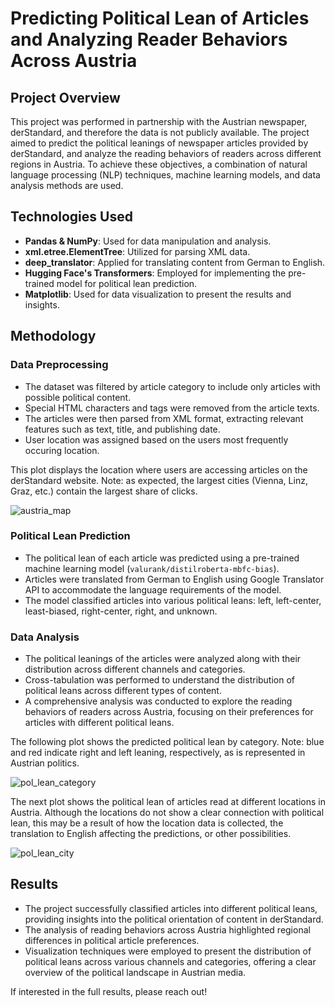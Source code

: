 # Predicting Political Lean of Articles and Analyzing Reader Behaviors Across Austria

## Project Overview
This project was performed in partnership with the Austrian newspaper, derStandard, and therefore the data is not publicly available. The project aimed to predict the political leanings of newspaper articles provided by derStandard, and analyze the reading behaviors of readers across different regions in Austria. To achieve these objectives, a combination of natural language processing (NLP) techniques, machine learning models, and data analysis methods are used.

## Technologies Used
- **Pandas & NumPy**: Used for data manipulation and analysis.
- **xml.etree.ElementTree**: Utilized for parsing XML data.
- **deep_translator**: Applied for translating content from German to English.
- **Hugging Face's Transformers**: Employed for implementing the pre-trained model for political lean prediction.
- **Matplotlib**: Used for data visualization to present the results and insights.

## Methodology
### Data Preprocessing
- The dataset was filtered by article category to include only articles with possible political content.
- Special HTML characters and tags were removed from the article texts.
- The articles were then parsed from XML format, extracting relevant features such as text, title, and publishing date.
- User location was assigned based on the users most frequently occuring location.

This plot displays the location where users are accessing articles on the derStandard website. Note: as expected, the largest cities (Vienna, Linz, Graz, etc.) contain the largest share of clicks.

![austria_map](https://github.com/bhuebner3/Political-Bias-Detection/assets/73898316/2655b54c-f131-4bc7-8560-40520e95dcad)



### Political Lean Prediction
- The political lean of each article was predicted using a pre-trained machine learning model (`valurank/distilroberta-mbfc-bias`).
- Articles were translated from German to English using Google Translator API to accommodate the language requirements of the model.
- The model classified articles into various political leans: left, left-center, least-biased, right-center, right, and unknown.

### Data Analysis
- The political leanings of the articles were analyzed along with their distribution across different channels and categories.
- Cross-tabulation was performed to understand the distribution of political leans across different types of content.
- A comprehensive analysis was conducted to explore the reading behaviors of readers across Austria, focusing on their preferences for articles with different political leans.

The following plot shows the predicted political lean by category. Note: blue and red indicate right and left leaning, respectively, as is represented in Austrian politics.

![pol_lean_category](https://github.com/bhuebner3/Political-Bias-Detection/assets/73898316/5381cc25-7af8-4068-a8e7-f099d5b10f84)

The next plot shows the political lean of articles read at different locations in Austria. Although the locations do not show a clear connection with political lean, this may be a result of how the location data is collected, the translation to English affecting the predictions, or other possibilities.

![pol_lean_city](https://github.com/bhuebner3/Political-Bias-Detection/assets/73898316/b358d295-cdc6-4763-9fd8-6e7c99e29a61)



## Results
- The project successfully classified articles into different political leans, providing insights into the political orientation of content in derStandard.
- The analysis of reading behaviors across Austria highlighted regional differences in political article preferences.
- Visualization techniques were employed to present the distribution of political leans across various channels and categories, offering a clear overview of the political landscape in Austrian media.

If interested in the full results, please reach out!
